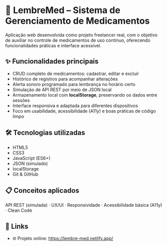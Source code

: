 # 💊 LembreMed – Sistema de Gerenciamento de Medicamentos

Aplicação web desenvolvida como projeto freelancer real, com o objetivo de auxiliar 
no controle de medicamentos de uso contínuo, oferecendo funcionalidades práticas e 
interface acessível.

## ✨ Funcionalidades principais

- CRUD completo de medicamentos: cadastrar, editar e excluir  
- Histórico de registros para acompanhar alterações  
- Alerta sonoro programado para lembrança no horário certo  
- Simulação de API REST por meio de JSON local  
- Armazenamento local com **localStorage**, preservando os dados entre sessões  
- Interface responsiva e adaptada para diferentes dispositivos  
- Foco em usabilidade, acessibilidade (A11y) e boas práticas de código limpo  

## 🛠 Tecnologias utilizadas

- HTML5  
- CSS3  
- JavaScript (ES6+)  
- JSON (simulado)  
- localStorage  
- Git & GitHub  

## 📋 Conceitos aplicados
API REST (simulada) · UX/UI · Responsividade · Acessibilidade básica (A11y) · Clean Code  

## 🔗 Links
- 🌐 Projeto online: https://lembre-med.netlify.app/  
